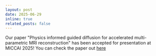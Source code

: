 ```yaml
---
layout: post
date: 2025-06-29
inline: true
related_posts: false
---
```


Our paper "Physics informed  guided diffusion for accelerated multi-parametric MRI reconstruction" 
has been accepted for presentation at MICCAI 2025! You can check the paper out [here](http://p-mayo.github.io/files/2025_mrf_diph.pdf)